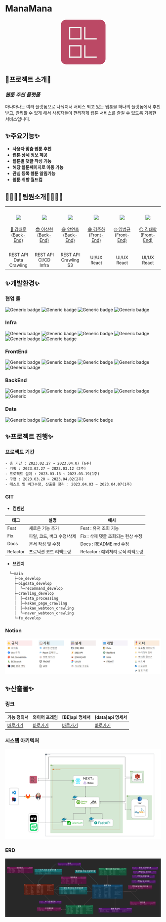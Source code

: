 # ManaMana
<div align="center">

![image](image/mnmn_logo_white.png)

</div>

##  📱**프로젝트 소개**📱

### ***웹툰 추천 플랫폼***
마나마나는 여러 플랫폼으로 나눠져서 서비스 되고 있는 웹툰을 하나의 플랫폼에서 추천 받고, 관리할 수 있게 해서 사용자들이 편리하게 웹툰 서비스를 즐길 수 있도록 기획한 서비스입니다.



## ✨**주요기능**✨
- **사용자 맞춤 웹툰 추천**
- **웹툰 상세 정보 제공**
- **웹툰별 댓글 작성 기능**
- **해당 웹툰페이지로 이동 기능**
- **관심 등록 웹툰 알림기능**
- **웹툰 취향 월드컵**


## 👨‍👨‍👧‍👦**팀원소개**👨‍👨‍👧‍👦
<table>
    <tr>
        <td height="140px" align="center"> <a href="https://github.com/oth54477">
            <img src="https://avatars.githubusercontent.com/u/66712534?v=4" width="140px" /> <br><br> 👑 김태훈 <br>(Back-End) </a> <br></td>
        <td height="140px" align="center"> <a href="https://github.com/lsh9672">
            <img src="https://avatars.githubusercontent.com/u/56991244?v=4" width="140px" /> <br><br> 😎 이상현 <br>(Back-End) </a> <br></td>
        <td height="140px" align="center"> <a href="https://github.com/yeonnno">
            <img src="https://avatars.githubusercontent.com/u/109949649?v=4" width="140px" /> <br><br> 😆 양연호 <br>(Back-End) </a> <br></td>
        <td height="140px" align="center"> <a href="https://github.com/zouamare">
            <img src="https://avatars.githubusercontent.com/u/104333008?v=4" width="140px" /> <br><br> 😁 김주하 <br>(Front-End) </a> <br></td>
        <td height="140px" align="center"> <a href="https://github.com/baamkyu">
            <img src="https://avatars.githubusercontent.com/u/109272565?v=4" width="140px" /> <br><br> 🙄 임범규 <br>(Front-End) </a> <br></td>
        <td height="140px" align="center"> <a href="https://github.com/happyd918">
            <img src="https://avatars.githubusercontent.com/u/84832358?v=4" width="140px" /> <br><br> 😶 김태학 <br>(Front-End) </a> <br></td>
    </tr>
    <tr>
        <td align="center">REST API<br/>Data<br/>Crawling</td>
        <td align="center">REST API<br/>CI/CD<br/>Infra<br/></td>
        <td align="center">REST API<br/>Crawling<br/>S3<br/></td>
        <td align="center">UI/UX<br/>React<br/></td>
        <td align="center">UI/UX<br/>React<br/></td>
        <td align="center">UI/UX<br/>React<br/></td>
    </tr>
</table>

## ✨**개발환경**✨

### 협업 툴
![Generic badge](https://img.shields.io/badge/Tool-JIRA-blue) ![Generic badge](https://img.shields.io/badge/Tool-Notion-lightgrey) ![Generic badge](https://img.shields.io/badge/Tool-Git-red) ![Generic badge](https://img.shields.io/badge/Tool-GitLab-blue)

### **Infra**
![Generic badge](https://img.shields.io/badge/AWS-EC2-orange) ![Generic badge](https://img.shields.io/badge/AWS-RDS-orange) ![Generic badge](https://img.shields.io/badge/CI%2FCD-Jenkins-red) ![Generic badge](https://img.shields.io/badge/CI%2FCD-Docker-blue) ![Generic badge](https://img.shields.io/badge/AWS-S3-orange) ![Generic badge](https://img.shields.io/badge/WebServer-Nginx-green)

### **FrontEnd**
![Generic badge](https://img.shields.io/badge/language-JavaScript-red) ![Generic badge](https://img.shields.io/badge/framework-React-blue) ![Generic badge](https://img.shields.io/badge/framework-nextJS-red) ![Generic badge](https://img.shields.io/badge/language-TypeScript-blue) ![Generic badge](https://img.shields.io/badge/framework-Redux-blue)

### **BackEnd**
![Generic badge](https://img.shields.io/badge/framework-spring--boot-green) ![Generic badge](https://img.shields.io/badge/database-mysql-red) ![Generic badge](https://img.shields.io/badge/framework-JPA-green) ![Generic badge](https://img.shields.io/badge/framework-QueryDSL-blue) ![Generic](https://img.shields.io/badge/language-Java-orange)

### **Data**
![Generic badge](https://img.shields.io/badge/framework-FastAPI-blue) ![Generic badge](https://img.shields.io/badge/crawling-selenium-blue) ![Generic badge](https://img.shields.io/badge/language-Python-blue) 

## ✨**프로젝트 진행**✨

### **프로젝트 기간**
```
- 총 기간 : 2023.02.27 ~ 2023.04.07 (6주)
- 기획 : 2023.02.27 ~ 2023.03.12 (2주)
- 프로젝트 설계 : 2023.03.13 ~ 2023.03.19(1주)
- 구현 : 2023.03.20 ~ 2023.04.02(2주)
- 테스트 및 버그수정, 산출물 정리 : 2023.04.03 ~ 2023.04.07(1주)
```

### **GIT**
- **컨벤션**
 
 |태그|설명|예시|
|---|---|---|
|Feat|새로운 기능 추가|Feat : 유저 조회 기능|
|Fix|파일, 코드, 버그 수정/삭제|Fix : 삭제 댓글 조회되는 현상 수정|
|Docs|문서 작성 및 수정|Docs : README.md 수정|
|Refactor|프로덕션 코드 리팩토링|Refactor : 예외처리 로직 리펙토링|

- **브랜치**
```
  └─main
    ├─be_develop
    ├─bigdata_develop
    │  └─recommand_develop
    ├─crawling_develop
    │  ├─data_processing
    │  ├─kakao_page_crawling
    │  ├─kakao_webtoon_crawling
    │  └─naver_webtoon_crawling
    └─fe_develop
```

### **Notion**
![image](image/notion.png)



## ✨**산출물**✨


### **링크**
|기능 정의서|와이어 프레임|[BE]api 명세서|[data]api 명세서|
|----------|-------------|---------|-------------------|
|[바로가기](https://delicate-utensil-152.notion.site/bb10f86ae6e648b78c53aaf3bb39468a)|[바로가기](https://www.figma.com/file/PGY5MYKUi58Tdci77wshl8/%EC%9B%B9%ED%88%B0-%EC%B6%94%EC%B2%9C?node-id=218-7813&t=Js6R40No6jePK6ox-0)|[바로가기](https://delicate-utensil-152.notion.site/BE-API-8af815cbdfe3437f84094df6701f9a31)|[바로가기](https://delicate-utensil-152.notion.site/DATA-API-1999356d2d6846f5a550ed762a136cb9)|


### **시스템 아키텍처**
![image](image/system2.png)

### **ERD**
![image](image/erd.png)



